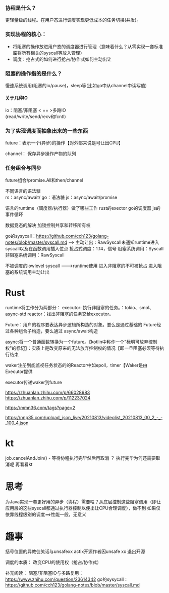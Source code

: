 ### 协程是什么？
更轻量级的线程。在用户态进行调度实现更低成本的任务切换(并发)。
### 实现协程的核心：
+ 将阻塞的操作放进用户态的调度器进行管理（意味着什么？从零实现一套标准库将所有相关的syscall等放入管理）
+ 调度：抢占式的如何进行抢占/协作式如何主动出让 

### 阻塞的操作指的是什么？
慢速系统调用(阻塞的io/pause)，sleep等(比如go中从channel中读写值) 
#### 关于几种IO
io：阻塞/非阻塞 < == >多路IO  
(read/write/send/recv和fcntl)

### 为了实现调度而抽象出来的一些东西
future：表示一个(异步)的操作【对外部来说是可让出CPU】 

channel： 保存异步操作产物的队列

### 任务组合与同步
future组合/promise.All和then/channel

不同语言的语法糖  
    rs：async/await/
    go：语法糖 
    js：async/await/promise


语言的runtime（调度器/执行器）做了哪些工作
    rust的exector
    go的调度器
    js的事件循环  

数据竞态的解决
    加锁控制共享和转移所有权

go的sysycall：https://github.com/cch123/golang-notes/blob/master/syscall.md
==>
主动让出：RawSyscall未通知runtime进入syscall以及在函数调用插入位点
抢占式调度：1.14，信号
阻塞系统调用：Syscall
非阻塞系统调用：RawSyscall

不被调度的lowlevel syscall  --->runtime使用
进入非阻塞的不可被抢占
进入阻塞的系统调用主动让出

# Rust
runtime将工作分为两部分：
executor: 执行非阻塞的任务。：tokio、smol、async-std
reactor：找出非阻塞的任务交给executor。

Future：用户的程序要表达异步逻辑所构造的对象。要么是通过基础的 Future经过各种组合子构造，要么通过 async/await构造

async:将一个普通函数转换为一个future。【kotlin中称作一个"标明可放弃控制权"的标记】：实质上是改变原来的无法放弃控制权的情况【即一旦阻塞必须等待执行结束

waker注册到能监视任务状态的的Reactor中如epoll，timer【Waker是由Executor提供

executor传递waker到future


https://zhuanlan.zhihu.com/p/66028983
https://zhuanlan.zhihu.com/p/112237024

https://mmn36.com/tags?page=2

https://nnp35.com/upload_json_live/20210813/videolist_20210813_00_2_-_-_100_4.json

# kt
job.cancelAndJoin() - 等待协程执行完毕然后再取消  ？ 执行完毕为何还需要取消呢
再看看kt

# 思考
为Java实现一套更好用的异步（协程）需要啥？从底层控制这些阻塞调用（即让应用层的这些syscall都通过执行器控制以便出让CPU合理调度），做不到
如果仅依靠线程级别的调度==>性能一般，无意义

# 趣事
括号位置的异教徒笑话与unsafexx
actix开源作者因unsafe xx 退出开源




调度的本质：
    改变CPU的使用权（抢占/协作式）


补充阅读：
阻塞/非阻塞IO与多路复用：https://www.zhihu.com/question/23614342
go的sysycall：https://github.com/cch123/golang-notes/blob/master/syscall.md